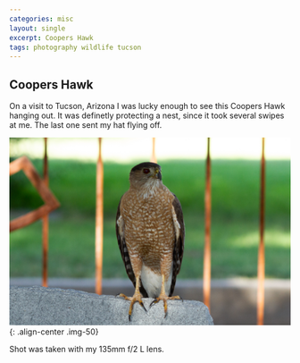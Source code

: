 ```yaml
---
categories: misc
layout: single
excerpt: Coopers Hawk
tags: photography wildlife tucson
---
```

## Coopers Hawk
On a visit to Tucson, Arizona I was lucky enough to see this Coopers Hawk hanging out. It was  definetly protecting a nest, since it took several swipes at me.  The last one sent my hat flying off.

![](/assets/images/IMG_4844.jpg){: .align-center .img-50}

Shot was taken with my 135mm f/2 L lens.
